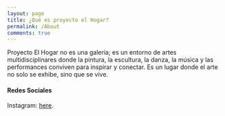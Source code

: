 ```yaml
---
layout: page
title: ¿Qué es proyecto el Hogar?
permalink: /About
comments: true
---
```


<div class="row justify-content-between">
<div class="col-md-8 pr-5">

<p>Proyecto El Hogar no es una galería; es un entorno de artes multidisciplinares donde la pintura, la escultura, la danza, la música y las performances conviven para inspirar y conectar. Es un lugar donde el arte no solo se exhibe, sino que se vive.</p>

<h4>Redes Sociales</h4>

<p>Instagram: <a href="https://www.instagram.com/proyectoelhogar/">here</a>.</p>

</div>
</div>

